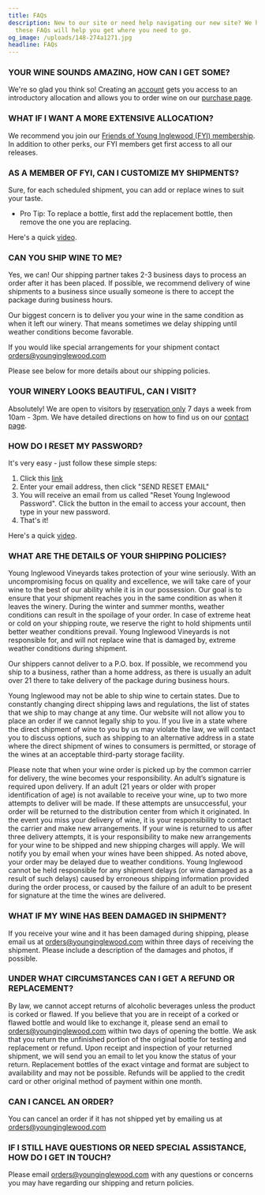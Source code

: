 ```yaml
---
title: FAQs
description: New to our site or need help navigating our new site? We hope that
  these FAQs will help you get where you need to go.
og_image: /uploads/148-274a1271.jpg
headline: FAQs
---
```

### YOUR WINE SOUNDS AMAZING, HOW CAN I GET SOME?

We're so glad you think so! Creating an [](/profile/create-account)[account](/profile/create-account) gets you access to an introductory allocation and allows you to order wine on our [purchase page](/collection/all).                

### WHAT IF I WANT A MORE EXTENSIVE ALLOCATION?

We recommend you join our [Friends of Young Inglewood (FYI) membership](/membership). In addition to other perks, our FYI members get first access to all our releases.

### AS A MEMBER OF FYI, CAN I CUSTOMIZE MY SHIPMENTS?

Sure, for each scheduled shipment, you can add or replace wines to suit your taste.

* P﻿ro Tip: To replace a bottle, first add the replacement bottle, then remove the one you are replacing.

 Here's a quick [video](https://youtu.be/VOzUYARZhC4).

### CAN YOU SHIP WINE TO ME?

Yes, we can! Our shipping partner takes 2-3 business days to process an order after it has been placed. If possible, we recommend delivery of wine shipments to a business since usually someone is there to accept the package during business hours.

Our biggest concern is to deliver you your wine in the same condition as when it left our winery. That means sometimes we delay shipping until weather conditions become favorable.

If you would like special arrangements for your shipment contact [orders@younginglewood.com](mailto:orders@younginglewood.com)

Please see below for more details about our shipping policies.

### YOUR WINERY LOOKS BEAUTIFUL, CAN I VISIT?

Absolutely! We are open to visitors by [reservation only](https://www.exploretock.com/younginglewood) 7 days a week from 10am - 3pm.
We have detailed directions on how to find us on our [contact page](/contact).

### HOW DO I RESET MY PASSWORD?

It's very easy - just follow these simple steps:

1. Click this [link](/profile/forgot-password)
2. Enter your email address, then click "SEND RESET EMAIL"
3. You will receive an email from us called "Reset Young Inglewood Password". Click the button in the email to access your account, then type in your new password.
4. That's it! 

Here's a quick [video](https://youtu.be/Wro6zD4DOKM).

### WHAT ARE THE DETAILS OF YOUR SHIPPING POLICIES?


Young Inglewood Vineyards takes protection of your wine seriously. With an uncompromising focus on quality and excellence, we will take care of your wine to the best of our ability while it is in our possession. Our goal is to ensure that your shipment reaches you in the same condition as when it leaves the winery. During the winter and summer months, weather conditions can result in the spoilage of your order. In case of extreme heat or cold on your shipping route, we reserve the right to hold shipments until better weather conditions prevail. Young Inglewood Vineyards is not responsible for, and will not replace wine that is damaged by, extreme weather conditions during shipment.


Our shippers cannot deliver to a P.O. box. If possible, we recommend you ship to a business, rather than a home address, as there is usually an adult over 21 there to take delivery of the package during business hours.


Young Inglewood may not be able to ship wine to certain states. Due to constantly changing direct shipping laws and regulations, the list of states that we ship to may change at any time. Our website will not allow you to place an order if we cannot legally ship to you. If you live in a state where the direct shipment of wine to you by us may violate the law, we will contact you to discuss options, such as shipping to an alternative address in a state where the direct shipment of wines to consumers is permitted, or storage of the wines at an acceptable third-party storage facility.


Please note that when your wine order is picked up by the common carrier for delivery, the wine becomes your responsibility.  An adult’s signature is required upon delivery. If an adult (21 years or older with proper identification of age) is not available to receive your wine, up to two more attempts to deliver will be made. If these attempts are unsuccessful, your order will be returned to the distribution center from which it originated. In the event you miss your delivery of wine, it is your responsibility to contact the carrier and make new arrangements. If your wine is returned to us after three delivery attempts, it is your responsibility to make new arrangements for your wine to be shipped and new shipping charges will apply.
We will notify you by email when your wines have been shipped. As noted above, your order may be delayed due to weather conditions. Young Inglewood cannot be held responsible for any shipment delays (or wine damaged as a result of such delays) caused by erroneous shipping information provided during the order process, or caused by the failure of an adult to be present for signature at the time the wines are delivered.


### WHAT IF MY WINE HAS BEEN DAMAGED IN SHIPMENT?
If you receive your wine and it has been damaged during shipping, please email us at [orders@younginglewood.com](mailto:orders@younginglewood.com)
 within three days of receiving the shipment. Please include a description of the damages and photos, if possible. 

### UNDER WHAT CIRCUMSTANCES CAN I GET A REFUND OR REPLACEMENT?
By law, we cannot accept returns of alcoholic beverages unless the product is corked or flawed. If you believe that you are in receipt of a corked or flawed bottle and would like to exchange it, please send an email to [orders@younginglewood.com](mailto:orders@younginglewood.com) within two days of opening the bottle. We ask that you return the unfinished portion of the original bottle for testing and replacement or refund. 
Upon receipt and inspection of your returned shipment, we will send you an email to let you know the status of your return. Replacement bottles of the exact vintage and format are subject to availability and may not be possible. Refunds will be applied to the credit card or other original method of payment within one month.

### CAN I CANCEL AN ORDER?
You can cancel an order if it has not shipped yet by emailing us at [orders@younginglewood.com](mailto:orders@younginglewood.com)


### IF I STILL HAVE QUESTIONS OR NEED SPECIAL ASSISTANCE, HOW DO I GET IN TOUCH?

Please email [orders@younginglewood.com](mailto:orders@younginglewood.com) with any questions or concerns you may have regarding our shipping and return policies.